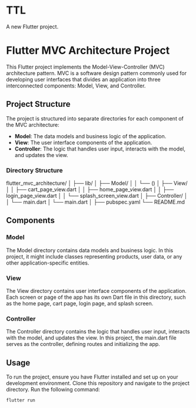 # TTL

A new Flutter project.

# Flutter MVC Architecture Project

This Flutter project implements the Model-View-Controller (MVC) architecture pattern. MVC is a software design pattern commonly used for developing user interfaces that divides an application into three interconnected components: Model, View, and Controller.

## Project Structure

The project is structured into separate directories for each component of the MVC architecture:

- **Model**: The data models and business logic of the application.
- **View**: The user interface components of the application.
- **Controller**: The logic that handles user input, interacts with the model, and updates the view.

### Directory Structure

flutter_mvc_architecture/
│
├── lib/
│ ├── Model/
│ │ └── ()
│ ├── View/
│ │ ├── cart_page_view.dart
│ │ ├── home_page_view.dart
│ │ ├── login_page_view.dart
│ │ └── splash_screen_view.dart
│ ├── Controller/
│ │ └── main.dart
│ └── main.dart
│
├── pubspec.yaml
└── README.md

## Components

### Model

The Model directory contains data models and business logic. In this project, it might include classes representing products, user data, or any other application-specific entities.

### View

The View directory contains user interface components of the application. Each screen or page of the app has its own Dart file in this directory, such as the home page, cart page, login page, and splash screen.

### Controller

The Controller directory contains the logic that handles user input, interacts with the model, and updates the view. In this project, the main.dart file serves as the controller, defining routes and initializing the app.

## Usage

To run the project, ensure you have Flutter installed and set up on your development environment. Clone this repository and navigate to the project directory. Run the following command:

```bash
flutter run


